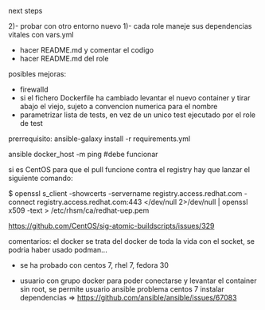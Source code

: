 next steps

2)- probar con otro entorno nuevo
1)- cada role maneje sus dependencias vitales con vars.yml
- hacer README.md y comentar el codigo
- hacer README.md del role



posibles mejoras:
- firewalld
- si el fichero Dockerfile ha cambiado levantar el nuevo container y tirar abajo el viejo, sujeto a convencion numerica para el nombre
- parametrizar lista de tests, en vez de un unico test ejecutado por el role de test
 

prerrequisito:
ansible-galaxy install -r requirements.yml

ansible docker_host -m ping #debe funcionar

si es CentOS para que el pull funcione contra el registry hay que lanzar el siguiente comando:

$ openssl s_client -showcerts -servername registry.access.redhat.com -connect registry.access.redhat.com:443 </dev/null 2>/dev/null | openssl x509 -text > /etc/rhsm/ca/redhat-uep.pem

https://github.com/CentOS/sig-atomic-buildscripts/issues/329

comentarios:
el docker se trata del docker de toda la vida con el socket, se podria haber usado podman... 
- se ha probado con centos 7, rhel 7, fedora 30

- usuario con grupo docker para poder conectarse y levantar el container sin root, se permite usuario ansible
problema centos 7 instalar dependencias => https://github.com/ansible/ansible/issues/67083

